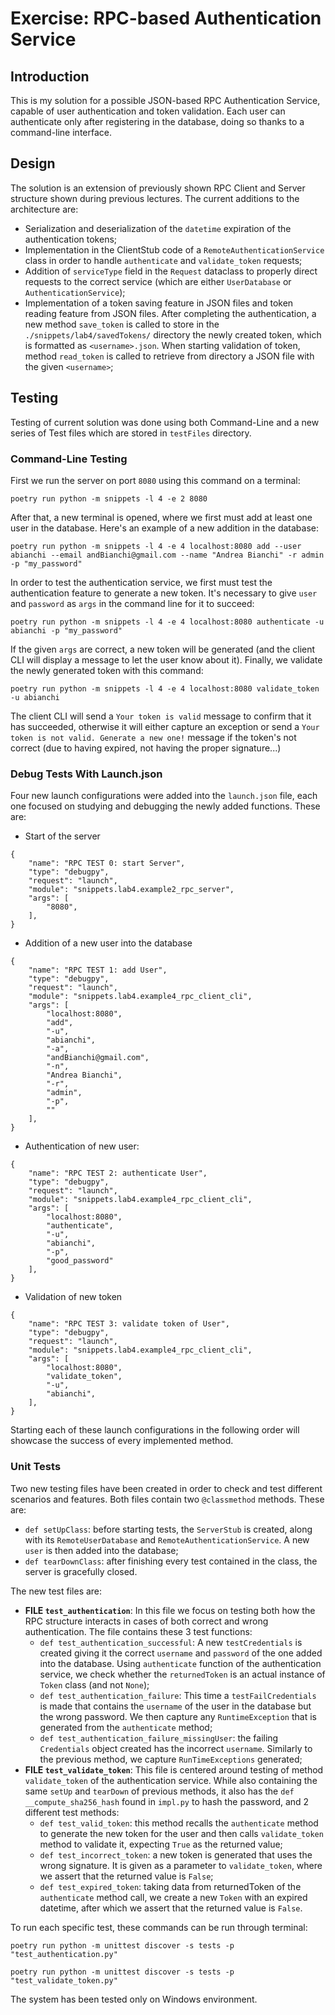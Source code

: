 # Exercise: RPC-based Authentication Service

## Introduction
This is my solution for a possible JSON-based RPC Authentication Service, capable of user authentication and token validation. 
Each user can authenticate only after registering in the database, doing so thanks to a command-line interface. 

## Design
The solution is an extension of previously shown RPC Client and Server structure shown during previous lectures.
The current additions to the architecture are:
- Serialization and deserialization of the `datetime` expiration of the authentication tokens;
- Implementation in the ClientStub code of a `RemoteAuthenticationService` class in order to handle `authenticate` and `validate_token` requests;
- Addition of `serviceType` field in the `Request` dataclass to properly direct requests to the correct service (which are either `UserDatabase` or `AuthenticationService`);
- Implementation of a token saving feature in JSON files and token reading feature from JSON files. After completing the authentication, a new method `save_token` is called to store in the `./snippets/lab4/savedTokens/` directory the newly created token, which is formatted as `<username>.json`. When starting validation of token, method `read_token` is called to retrieve from directory a JSON file with the given `<username>`;

## Testing
Testing of current solution was done using both Command-Line and a new series of Test files which are stored in `testFiles` directory.

### Command-Line Testing
First we run the server on port `8080` using this command on a terminal:
```
poetry run python -m snippets -l 4 -e 2 8080
```

After that, a new terminal is opened, where we first must add at least one user in the database. Here's an example of a new addition in the database:
```
poetry run python -m snippets -l 4 -e 4 localhost:8080 add --user abianchi --email andBianchi@gmail.com --name "Andrea Bianchi" -r admin -p "my_password"
```


In order to test the authentication service, we first must test the authentication feature to generate a new token. It's necessary to give `user` and `password` as `args` in the command line for it to succeed:
```
poetry run python -m snippets -l 4 -e 4 localhost:8080 authenticate -u abianchi -p "my_password"
```

If the given `args` are correct, a new token will be generated (and the client CLI will display a message to let the user know about it). Finally, we validate the newly generated token with this command:
```
poetry run python -m snippets -l 4 -e 4 localhost:8080 validate_token -u abianchi
```

The client CLI will send a `Your token is valid` message to confirm that it has succeeded, otherwise it will either capture an exception or send a `Your token is not valid. Generate a new one!` message if the token's not correct (due to having expired, not having the proper signature...)

### Debug Tests With Launch.json
Four new launch configurations were added into the `launch.json` file, each one focused on studying and debugging the newly added functions. These are:
- Start of the server
```
{
    "name": "RPC TEST 0: start Server",
    "type": "debugpy",
    "request": "launch",
    "module": "snippets.lab4.example2_rpc_server",
    "args": [
        "8080",
    ],
}
```
- Addition of a new user into the database
```
{
    "name": "RPC TEST 1: add User",
    "type": "debugpy",
    "request": "launch",
    "module": "snippets.lab4.example4_rpc_client_cli",
    "args": [
        "localhost:8080",
        "add",
        "-u",
        "abianchi",
        "-a",
        "andBianchi@gmail.com",
        "-n",
        "Andrea Bianchi",
        "-r",
        "admin",
        "-p",
        ""
    ],
}
```
- Authentication of new user:
```
{
    "name": "RPC TEST 2: authenticate User",
    "type": "debugpy",
    "request": "launch",
    "module": "snippets.lab4.example4_rpc_client_cli",
    "args": [
        "localhost:8080",
        "authenticate",
        "-u",
        "abianchi",
        "-p",
        "good_password"
    ],
}
```
- Validation of new token
```
{
    "name": "RPC TEST 3: validate token of User",
    "type": "debugpy",
    "request": "launch",
    "module": "snippets.lab4.example4_rpc_client_cli",
    "args": [
        "localhost:8080",
        "validate_token",
        "-u",
        "abianchi",
    ],
}
```
Starting each of these launch configurations in the following order will showcase the success of every implemented method.

### Unit Tests
Two new testing files have been created in order to check and test different scenarios and features.
Both files contain two `@classmethod` methods. These are:
- `def setUpClass`: before starting tests, the `ServerStub` is created, along with its `RemoteUserDatabase` and `RemoteAuthenticationService`. A new `user` is then added into the database;
- `def tearDownClass`: after finishing every test contained in the class, the server is gracefully closed.

The new test files are:

- **FILE `test_authentication`**: In this file we focus on testing both how the RPC structure interacts in cases of both correct and wrong authentication. The file contains these 3 test functions:
    - `def test_authentication_successful`: A new `testCredentials` is created giving it the correct `username` and `password` of the one added into the database. Using `authenticate` function of the authentication service, we check whether the `returnedToken` is an actual instance of `Token` class (and not `None`);
    - `def test_authentication_failure`: This time a `testFailCredentials` is made that contains the `username` of the user in the database but the wrong password. We then capture any `RuntimeException` that is generated from the `authenticate` method;
    - `def test_authentication_failure_missingUser`: the failing `Credentials` object created has the incorrect `username`. Similarly to the previous method, we capture `RunTimeExceptions` generated;
- **FILE `test_validate_token`**: This file is centered around testing of method `validate_token` of the authentication service. While also containing the same `setUp` and `tearDown` of previous methods, it also has the `def __compute_sha256_hash` found in `impl.py` to hash the password, and 2 different test methods:
    - `def test_valid_token`: this method recalls the `authenticate` method to generate the new token for the user and then calls `validate_token` method to validate it, expecting `True` as the returned value;
    - `def test_incorrect_token`: a new token is generated that uses the wrong signature. It is given as a parameter to `validate_token`, where we assert that the returned value is `False`;
    - `def test_expired_token`: taking data from returnedToken of the `authenticate` method call, we create a new `Token` with an expired datetime, after which we assert that the returned value is `False`.

To run each specific test, these commands can be run through terminal:

```
poetry run python -m unittest discover -s tests -p "test_authentication.py"

poetry run python -m unittest discover -s tests -p "test_validate_token.py"
```

The system has been tested only on Windows environment.